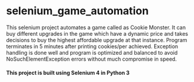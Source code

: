 <h1>selenium_game_automation</h1>
<p>This selenium project automates a game called as Cookie Monster. It can buy different upgrades in the game which have a dynamic price and takes decisions to buy the highest affordable upgrade at that instance. Program terminates in 5 minutes after printing cookies/per achieved. Exception handling is done well and program is optimized and balanced to avoid NoSuchElementException errors without much compromise in speed.</p>
<h4>This project is built using Selenium 4 in Python 3</h4>
